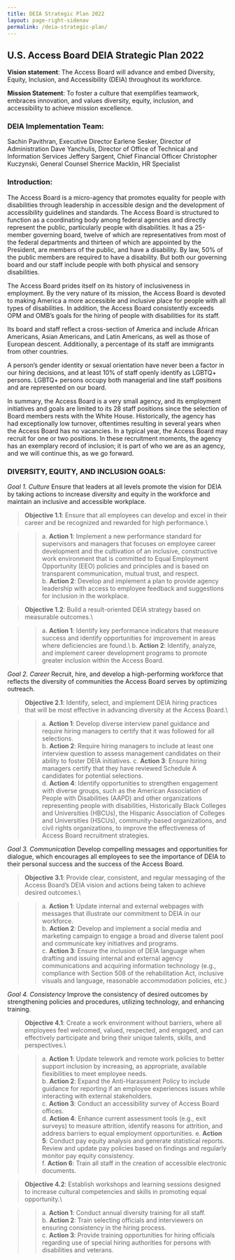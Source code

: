 ```yaml
---
title: DEIA Strategic Plan 2022
layout: page-right-sidenav
permalink: /deia-strategic-plan/
---
```


## U.S. Access Board DEIA Strategic Plan 2022

**Vision statement**: The Access Board will advance and embed Diversity, Equity, Inclusion, and Accessibility (DEIA) throughout its workforce.

**Mission Statement**: To foster a culture that exemplifies teamwork, embraces innovation, and values diversity, equity, inclusion, and accessibility  to achieve mission excellence.

### DEIA Implementation Team:
Sachin Pavithran, Executive Director 
Earlene Sesker,  Director of Administration 
Dave Yanchulis, Director of Office of Technical and Information Services 
Jeffery Sargent, Chief Financial Officer 
Christopher Kuczynski, General Counsel 
Sherrice Macklin, HR Specialist

### Introduction: 
The Access Board is a micro-agency that promotes equality for people with disabilities through leadership in accessible design and the development of accessibility guidelines and standards. The Access Board is structured to function as a coordinating body among federal agencies and directly represent the public, particularly people with disabilities. It has a 25-member governing board, twelve of which are representatives from most of the federal departments and thirteen of which are appointed by the President, are members of the public, and have a disability. By law, 50% of the public members are required to have a disability. But both our governing board and our staff include people with both physical and sensory disabilities.

The Access Board prides itself on its history of inclusiveness in employment. By the very nature of its mission, the Access Board is devoted to making America a more accessible and inclusive place for people with all types of disabilities. In addition, the Access Board consistently exceeds OPM and OMB’s goals for the hiring of people with disabilities for its staff. 

Its board and staff reflect a cross-section of America and include African Americans, Asian Americans, and Latin Americans, as well as those of European descent. Additionally, a  percentage of its staff are immigrants from other countries.

A person’s gender identity or sexual orientation have never been a factor in our hiring decisions, and at least 10% of staff openly identify as LGBTQ+ persons. LGBTQ+ persons occupy both managerial and line staff positions and are  represented on our board.

In summary, the Access Board is a very small agency, and its employment initiatives and goals are limited to its 28 staff positions since the selection of Board members rests with the White House. Historically, the agency has had exceptionally low turnover, oftentimes resulting in several years when the Access Board has no vacancies. In a typical year, the Access Board may recruit for one or two positions. In these recruitment moments, the agency has an exemplary record of inclusion; it is part of who we are as an agency, and we will continue this, as we go forward.

### DIVERSITY, EQUITY, AND INCLUSION GOALS:

*Goal 1. Culture*
Ensure that leaders at all levels promote the vision for DEIA by taking actions to
increase diversity and equity in the workforce and maintain an inclusive and accessible workplace.

> **Objective 1.1**: Ensure that all employees can develop and excel in their career and be recognized and rewarded for high performance.\

>> a.	**Action 1**: Implement a new performance standard for supervisors and managers that focuses on employee career development and the cultivation of an inclusive, constructive work environment that is committed to Equal Employment Opportunity (EEO) policies and principles and is based on transparent communication, mutual trust, and respect.\
>> b.	**Action 2**: Develop and implement a plan to provide agency leadership with access to employee feedback and suggestions for inclusion in the workplace.
	
> **Objective 1.2**:  Build a result-oriented DEIA strategy based on measurable outcomes.\

>> a.	**Action 1**: Identify key performance indicators that measure success and identify opportunities for improvement in areas where deficiencies are found.\ 
>> b.	**Action 2**: Identify, analyze, and implement  career development programs to promote greater inclusion within the Access Board.

*Goal 2. Career*
Recruit, hire, and develop a high-performing workforce that reflects the diversity of communities the Access Board  serves by optimizing outreach.

> **Objective 2.1**: Identify, select, and implement DEIA hiring practices that will be most effective in advancing diversity at the Access Board.\

>> a.	**Action 1**: Develop diverse interview panel guidance and require hiring managers to certify that it was followed for all selections.\
>> b.	**Action 2**: Require hiring managers to include at least one interview question to assess management candidates on their ability to foster DEIA initiatives.
>> c.	**Action 3**: Ensure hiring managers certify that they have reviewed Schedule A candidates for potential selections.\
>> d.	**Action 4**: Identify opportunities to strengthen engagement with diverse groups, such as the American Association of People with Disabilities (AAPD) and other organizations representing people with disabilities, Historically Black Colleges and Universities (HBCUs), the Hispanic Association of Colleges and Universities (HSCUs), community-based organizations, and civil rights organizations, to improve the effectiveness of Access Board recruitment strategies.

*Goal 3. Communication*
Develop compelling messages and opportunities for dialogue, which encourages all employees to see the importance of DEIA to their personal success and the success of the Access Board.

> **Objective 3.1**: Provide clear, consistent, and regular messaging of the Access Board’s DEIA vision and actions being taken to achieve desired outcomes.\

>> a.	**Action 1**: Update internal and external webpages with messages that illustrate our commitment to DEIA in our workforce.\
>> b.	**Action 2**: Develop and implement a social media and marketing campaign to engage a broad and diverse talent pool and communicate key initiatives and programs.\
>> c.	**Action 3**: Ensure the inclusion of DEIA language when drafting and issuing internal and external agency communications and acquiring information technology (e.g., compliance with Section 508 of the rehabilitation Act, inclusive visuals and language, reasonable accommodation policies, etc.)

*Goal 4. Consistency*
Improve the consistency of desired outcomes by strengthening policies and
procedures, utilizing technology, and enhancing training.

> **Objective 4.1**: Create a work environment without barriers, where all employees feel welcomed, valued, respected, and engaged, and can effectively participate and bring their unique talents, skills, and perspectives.\

>> a.	**Action 1**: Update telework and remote work policies to better support inclusion by increasing, as appropriate, available flexibilities to meet employee needs.\
>> b.	**Action 2**: Expand the Anti-Harassment Policy to include guidance for reporting if an employee experiences issues while interacting with external stakeholders.\
>> c.	**Action 3**: Conduct an accessibility survey of Access Board offices.\
>> d.	**Action 4**: Enhance current assessment tools (e.g., exit surveys) to measure attrition, identify reasons for attrition, and address barriers to equal employment opportunities.
>> e.	**Action 5**: Conduct pay equity analysis and generate statistical reports. Review and update pay policies based on findings and regularly monitor pay equity consistency.\
>> f.	**Action 6**: Train all staff in the creation of accessible electronic documents.

> **Objective 4.2**: Establish workshops and learning sessions designed to increase cultural competencies and skills in promoting equal opportunity.\ 

>> a.	**Action 1**: Conduct annual diversity training for all staff.\
>> b.	**Action 2**: Train selecting officials and interviewers on ensuring consistency in the hiring process.\
>> c.	**Action 3**: Provide training opportunities for hiring officials regarding use of special hiring authorities for persons with disabilities and veterans.
